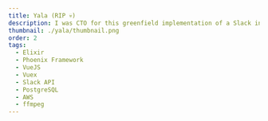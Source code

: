 ```yaml
---
title: Yala (RIP 💀)
description: I was CTO for this greenfield implementation of a Slack integration and web app for perfectly-timed social posting and branded image/video composition. Work also included hiring and managing a development team as well as server standup and ongoing administration.
thumbnail: ./yala/thumbnail.png
order: 2
tags:
  - Elixir
  - Phoenix Framework
  - VueJS
  - Vuex
  - Slack API
  - PostgreSQL
  - AWS
  - ffmpeg
---
```

